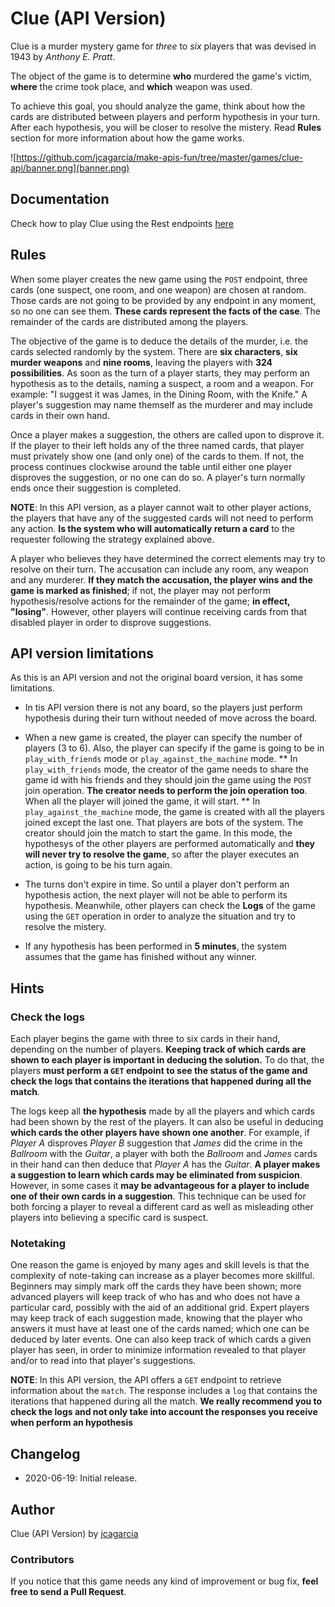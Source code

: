 # Clue (API Version)

Clue is a murder mystery game for *three* to *six* players that was devised in 1943 by *Anthony E. Pratt*.

The object of the game is to determine **who** murdered the game's victim, **where** the crime took place, and **which** weapon was used. 

To achieve this goal, you should analyze the game, think about how the cards are distributed between players and perform hypothesis in your turn. After each hypothesis, you will be closer to resolve the mistery. Read **Rules** section for more information about how the game works.

![https://github.com/jcagarcia/make-apis-fun/tree/master/games/clue-api/banner.png](banner.png)

## Documentation

Check how to play Clue using the Rest endpoints [here](http://make-apis-fun.com/docs)

## Rules

When some player creates the new game using the `POST` endpoint, three cards (one suspect, one room, and one weapon) are chosen at random. Those cards are not going to be provided by any endpoint in any moment, so no one can see them. **These cards represent the facts of the case**. The remainder of the cards are distributed among the players. 

The objective of the game is to deduce the details of the murder, i.e. the cards selected randomly by the system. There are **six characters**, **six murder weapons** and **nine rooms**, leaving the players with **324 possibilities**. As soon as the turn of a player starts, they may perform an hypothesis as to the details, naming a suspect, a room and a weapon. For example: "I suggest it was James, in the Dining Room, with the Knife." A player's suggestion may name themself as the murderer and may include cards in their own hand.

Once a player makes a suggestion, the others are called upon to disprove it. If the player to their left holds any of the three named cards, that player must privately show one (and only one) of the cards to them. If not, the process continues clockwise around the table until either one player disproves the suggestion, or no one can do so. A player's turn normally ends once their suggestion is completed. 

**NOTE**: In this API version, as a player cannot wait to other player actions, the players that have any of the suggested cards will not need to perform any action. **Is the system who will automatically return a card** to the requester following the strategy explained above.

A player who believes they have determined the correct elements may try to resolve on their turn. The accusation can include any room, any weapon and any murderer. **If they match the accusation, the player wins and the game is marked as finished**; if not, the player may not perform hypothesis/resolve actions for the remainder of the game; **in effect, "losing"**. However, other players will continue receiving cards from that disabled player in order to disprove suggestions.

## API version limitations

As this is an API version and not the original board version, it has some limitations.

* In tis API version there is not any board, so the players just perform hypothesis during their turn without needed of move across the board.

* When a new game is created, the player can specify the number of players (3 to 6). Also, the player can specify if the game is going to be in `play_with_friends` mode or `play_against_the_machine` mode.
  ** In `play_with_friends` mode, the creator of the game needs to share the game id with his friends and they should join the game using the `POST` join operation. **The creator needs to perform the join operation too**. When all the player will joined the game, it will start.
  ** In `play_against_the_machine` mode, the game is created with all the players joined except the last one. That players are bots of the system. The creator should join the match to start the game. In this mode, the hypothesys of the other players are performed automatically and **they will never try to resolve the game**, so after the player executes an action, is going to be his turn again.

* The turns don't expire in time. So until a player don't perform an hypothesis action, the next player will not be able to perform its hypothesis. Meanwhile, other players can check the **Logs** of the game using the `GET` operation in order to analyze the situation and try to resolve the mistery.

* If any hypothesis has been performed in **5 minutes**, the system assumes that the game has finished without any winner.

## Hints

### Check the logs

Each player begins the game with three to six cards in their hand, depending on the number of players. **Keeping track of which cards are shown to each player is important in deducing the solution.** To do that, the players **must perform a `GET` endpoint to see the status of the game and check the logs that contains the iterations that happened during all the match**.

The logs keep all **the hypothesis** made by all the players and which cards had been shown by the rest of the players. It can also be useful in deducing **which cards the other players have shown one another**. For example, if *Player A* disproves *Player B* suggestion that *James* did the crime in the *Ballroom* with the *Guitar*, a player with both the *Ballroom* and *James* cards in their hand can then deduce that *Player A* has the *Guitar*. **A player makes a suggestion to learn which cards may be eliminated from suspicion**. However, in some cases it **may be advantageous for a player to include one of their own cards in a suggestion**. This technique can be used for both forcing a player to reveal a different card as well as misleading other players into believing a specific card is suspect.

### Notetaking

One reason the game is enjoyed by many ages and skill levels is that the complexity of note-taking can increase as a player becomes more skillful. Beginners may simply mark off the cards they have been shown; more advanced players will keep track of who has and who does not have a particular card, possibly with the aid of an additional grid. Expert players may keep track of each suggestion made, knowing that the player who answers it must have at least one of the cards named; which one can be deduced by later events. One can also keep track of which cards a given player has seen, in order to minimize information revealed to that player and/or to read into that player's suggestions. 

**NOTE**: In this API version, the API offers a `GET` endpoint to retrieve information about the `match`. The response includes a `log` that contains the iterations that happened during all the match. **We really recommend you to check the logs and not only take into account the responses you receive when perform an hypothesis**


## Changelog

* 2020-06-19: Initial release.

## Author

Clue (API Version) by [jcagarcia](https://github.com/jcagarcia)

### Contributors

If you notice that this game needs any kind of improvement or bug fix, **feel free to send a Pull Request**.